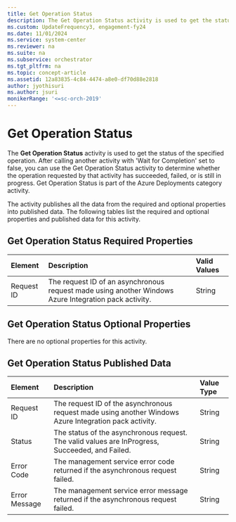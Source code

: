 ```yaml
---
title: Get Operation Status
description: The Get Operation Status activity is used to get the status of the specified operation.
ms.custom: UpdateFrequency3, engagement-fy24
ms.date: 11/01/2024
ms.service: system-center
ms.reviewer: na
ms.suite: na
ms.subservice: orchestrator
ms.tgt_pltfrm: na
ms.topic: concept-article
ms.assetid: 12a83835-4c84-4474-a8e0-df70d88e2818
author: jyothisuri
ms.author: jsuri
monikerRange: '<=sc-orch-2019'
---
```


# Get Operation Status

The **Get Operation Status** activity is used to get the status of the specified operation. After calling another activity with 'Wait for Completion' set to false, you can use the Get Operation Status activity to determine whether the operation requested by that activity has succeeded, failed, or is still in progress. Get Operation Status is part of the Azure Deployments category activity.

The activity publishes all the data from the required and optional properties into published data. The following tables list the required and optional properties and published data for this activity.

## Get Operation Status Required Properties

| **Element** | **Description**   | **Valid Values** |
|:---|:---|:---|
| Request ID  | The request ID of an asynchronous request made using another Windows Azure Integration pack activity. | String   |

## Get Operation Status Optional Properties

There are no optional properties for this activity.

## Get Operation Status Published Data

| **Element**   | **Description**   | **Value Type** |
|:---|:---|:---|
| Request ID   | The request ID of the asynchronous request made using another Windows Azure Integration pack activity. | String   |
| Status   | The status of the asynchronous request. The valid values are InProgress, Succeeded, and Failed.   | String   |
| Error Code   | The management service error code returned if the asynchronous request failed.   | String   |
| Error Message | The management service error message returned if the asynchronous request failed.   | String   |
